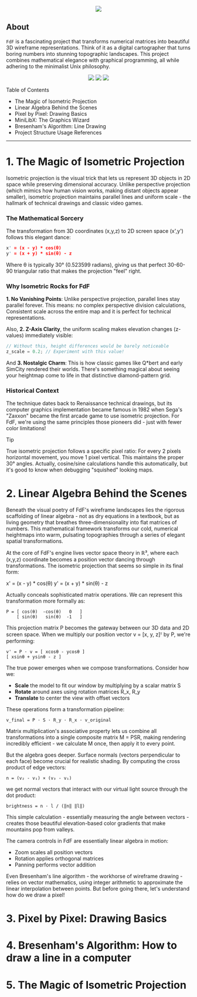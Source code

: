 <!-------FdF_Image-------->
<a name="readme-top"></a>
<p align="center">
	<img src="https://capsule-render.vercel.app/api?type=venom&height=200&color=0ABAB5&text=FdF&fontAlign=50&fontAlignY=61&animation=fadeIn&fontColor=fcf3f2&fontSize=100" />
</p>

<!-------About-------->

## About

`FdF` is a fascinating project that transforms numerical matrices into beautiful 3D wireframe representations. Think of it as a digital cartographer that turns boring numbers into stunning topographic landscapes. This project combines mathematical elegance with graphical programming, all while adhering to the minimalist Unix philosophy.

<div align=center>
	<image src=img/japan-1.png>
	<image src=img/japan-2.png>
	<image src=img/japan-3.png>	
</div>

Table of Contents

* The Magic of Isometric Projection
* Linear Algebra Behind the Scenes
* Pixel by Pixel: Drawing Basics
* MiniLibX: The Graphics Wizard
* Bresenham's Algorithm: Line Drawing
* Project Structure
Usage
References

---

# <a name="#index-1">1. The Magic of Isometric Projection</a>

Isometric projection is the visual trick that lets us represent 3D objects in 2D space while preserving dimensional accuracy. Unlike perspective projection (which mimics how human vision works, making distant objects appear smaller), isometric projection maintains parallel lines and uniform scale - the hallmark of technical drawings and classic video games.

### The Mathematical Sorcery</a>

The transformation from 3D coordinates (x,y,z) to 2D screen space (x',y') follows this elegant dance:

```c
x' = (x - y) * cos(θ)
y' = (x + y) * sin(θ) - z
```
Where θ is typically 30° (0.523599 radians), giving us that perfect 30-60-90 triangular ratio that makes the projection "feel" right.

### Why Isometric Rocks for FdF

**1. No Vanishing Points**: Unlike perspective projection, parallel lines stay parallel forever. This means: no complex perspective division calculations, Consistent scale across the entire map and it is perfect for technical representations.

Also, **2. Z-Axis Clarity**, the uniform scaling makes elevation changes (z-values) immediately visible:

```c
// Without this, height differences would be barely noticeable
z_scale = 0.2; // Experiment with this value!
```
And **3. Nostalgic Charm**: This is how classic games like Q*bert and early SimCity rendered their worlds. There's something magical about seeing your heightmap come to life in that distinctive diamond-pattern grid.

### Historical Context

The technique dates back to Renaissance technical drawings, but its computer graphics implementation became famous in 1982 when Sega's "Zaxxon" became the first arcade game to use isometric projection. For FdF, we're using the same principles those pioneers did - just with fewer color limitations!

>[!TIP]
True isometric projection follows a specific pixel ratio:
For every 2 pixels horizontal movement, you move 1 pixel vertical. This maintains the proper 30° angles. Actually, cosine/sine calculations handle this automatically, but it's good to know when debugging "squished" looking maps.

# <a name="#index-1">2. Linear Algebra Behind the Scenes</a>

Beneath the visual poetry of FdF's wireframe landscapes lies the rigorous scaffolding of linear algebra - not as dry equations in a textbook, but as living geometry that breathes three-dimensionality into flat matrices of numbers. This mathematical framework transforms our cold, numerical heightmaps into warm, pulsating topographies through a series of elegant spatial transformations.

At the core of FdF's engine lives vector space theory in ℝ³, where each (x,y,z) coordinate becomes a position vector dancing through transformations. The isometric projection that seems so simple in its final form:

x' = (x - y) * cos(θ)
y' = (x + y) * sin(θ) - z

Actually conceals sophisticated matrix operations. We can represent this transformation more formally as:
```
P = [ cos(θ)  -cos(θ)   0   ]
    [ sin(θ)   sin(θ)  -1   ]
```
This projection matrix P becomes the gateway between our 3D data and 2D screen space. When we multiply our position vector v = [x, y, z]ᵀ by P, we're performing:
```
v' = P · v = [ xcosθ - ycosθ ]
[ xsinθ + ysinθ - z ]
```
The true power emerges when we compose transformations. Consider how we:

* **Scale** the model to fit our window by multiplying by a scalar matrix S
* **Rotate** around axes using rotation matrices R_x, R_y
* **Translate** to center the view with offset vectors

These operations form a transformation pipeline:
```
v_final = P · S · R_y · R_x · v_original
```

Matrix multiplication's associative property lets us combine all transformations into a single composite matrix M = PSR, making rendering incredibly efficient - we calculate M once, then apply it to every point.

But the algebra goes deeper. Surface normals (vectors perpendicular to each face) become crucial for realistic shading. By computing the cross product of edge vectors:
```
n = (v₂ - v₁) × (v₃ - v₁)
```

we get normal vectors that interact with our virtual light source through the dot product:
```
brightness = n · l / (‖n‖ ‖l‖)
```
This simple calculation - essentially measuring the angle between vectors - creates those beautiful elevation-based color gradients that make mountains pop from valleys.

The camera controls in FdF are essentially linear algebra in motion:

* Zoom scales all position vectors
* Rotation applies orthogonal matrices
* Panning performs vector addition

Even Bresenham's line algorithm - the workhorse of wireframe drawing - relies on vector mathematics, using integer arithmetic to approximate the linear interpolation between points. But before going there, let's understand how do we draw a pixel!

# <a name="#index-1">3. Pixel by Pixel: Drawing Basics</a>

# <a name="#index-1">4. Bresenham's Algorithm: How to draw a line in a computer</a>
# <a name="#index-1">5. The Magic of Isometric Projection</a>



